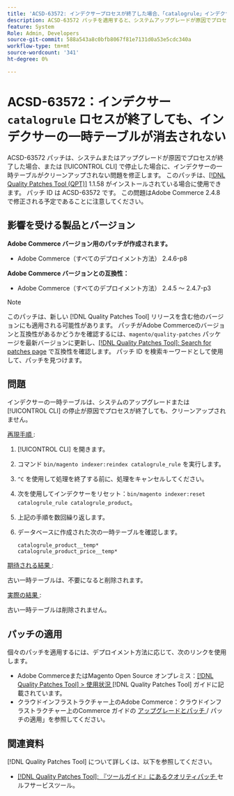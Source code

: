 ```yaml
---
title: 'ACSD-63572: インデクサープロセスが終了した場合、「catalogrule」インデクサーの一時テーブルが消去されない'
description: ACSD-63572 パッチを適用すると、システムアップグレードが原因でプロセスが終了したとき、または [!UICONTROL CLI] で停止したときにインデクサーテーブルがクリーンアップされないAdobe Commerceの問題を修正できます。
feature: System
Role: Admin, Developers
source-git-commit: 588a543a8c0bfb8067f81e7131d0a53e5cdc340a
workflow-type: tm+mt
source-wordcount: '341'
ht-degree: 0%

---
```



# ACSD-63572：インデクサー `catalogrule` ロセスが終了しても、インデクサーの一時テーブルが消去されない

ACSD-63572 パッチは、システムまたはアップグレードが原因でプロセスが終了した場合、または [!UICONTROL CLI] で停止した場合に、インデクサーの一時テーブルがクリーンアップされない問題を修正します。 このパッチは、[[!DNL Quality Patches Tool (QPT)]](/help/tools/quality-patches-tool/quality-patches-tool-to-self-serve-quality-patches.md) 1.1.58 がインストールされている場合に使用できます。 パッチ ID は ACSD-63572 です。 この問題はAdobe Commerce 2.4.8 で修正される予定であることに注意してください。

## 影響を受ける製品とバージョン

**Adobe Commerce バージョン用のパッチが作成されます。**

* Adobe Commerce（すべてのデプロイメント方法） 2.4.6-p8

**Adobe Commerce バージョンとの互換性：**

* Adobe Commerce（すべてのデプロイメント方法） 2.4.5 ～ 2.4.7-p3

>[!NOTE]
>
>このパッチは、新しい [!DNL Quality Patches Tool] リリースを含む他のバージョンにも適用される可能性があります。 パッチがAdobe Commerceのバージョンと互換性があるかどうかを確認するには、`magento/quality-patches` パッケージを最新バージョンに更新し、[[!DNL Quality Patches Tool]: Search for patches page](https://experienceleague.adobe.com/tools/commerce-quality-patches/index.html?lang=ja) で互換性を確認します。 パッチ ID を検索キーワードとして使用して、パッチを見つけます。

## 問題

インデクサーの一時テーブルは、システムのアップグレードまたは [!UICONTROL CLI] の停止が原因でプロセスが終了しても、クリーンアップされません。

<u> 再現手順 </u>:

1. [!UICONTROL CLI] を開きます。
1. コマンド `bin/magento indexer:reindex catalogrule_rule` を実行します。
1. `^C` を使用して処理を終了する前に、処理をキャンセルしてください。
1. 次を使用してインデクサーをリセット：`bin/magento indexer:reset catalogrule_rule catalogrule_product`。
1. 上記の手順を数回繰り返します。
1. データベースに作成された次の一時テーブルを確認します。

   ```
   catalogrule_product__temp*
   catalogrule_product_price__temp*
   ```

<u> 期待される結果 </u>:

古い一時テーブルは、不要になると削除されます。

<u> 実際の結果 </u>:

古い一時テーブルは削除されません。

## パッチの適用

個々のパッチを適用するには、デプロイメント方法に応じて、次のリンクを使用します。

* Adobe CommerceまたはMagento Open Source オンプレミス：[[!DNL Quality Patches Tool] > 使用状況 ](/help/tools/quality-patches-tool/usage.md) [!DNL Quality Patches Tool] ガイドに記載されています。
* クラウドインフラストラクチャー上のAdobe Commerce：クラウドインフラストラクチャー上のCommerce ガイドの [ アップグレードとパッチ ](https://experienceleague.adobe.com/docs/commerce-cloud-service/user-guide/develop/upgrade/apply-patches.html?lang=ja)/ パッチの適用」を参照してください。

## 関連資料

[!DNL Quality Patches Tool] について詳しくは、以下を参照してください。

* [[!DNL Quality Patches Tool]: 『ツールガイド』にあるクオリティパッチ ](/help/tools/quality-patches-tool/quality-patches-tool-to-self-serve-quality-patches.md) セルフサービスツール。

